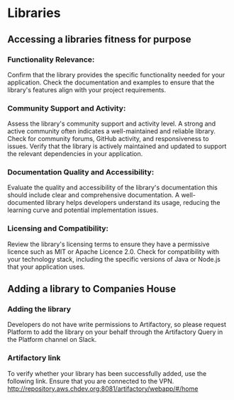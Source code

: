 # Libraries

## Accessing a libraries fitness for purpose

### Functionality Relevance:
Confirm that the library provides the specific functionality needed for your application. Check the documentation and examples to ensure that the library's features align with your project requirements.

### Community Support and Activity:
Assess the library's community support and activity level. A strong and active community often indicates a well-maintained and reliable library. Check for community forums, GitHub activity, and responsiveness to issues. Verify that the library is actively maintained and updated to support the relevant dependencies in your application.

### Documentation Quality and Accessibility:
Evaluate the quality and accessibility of the library's documentation this should include clear and comprehensive documentation. A well-documented library helps developers understand its usage, reducing the learning curve and potential implementation issues.

### Licensing and Compatibility:
Review the library's licensing terms to ensure they have a permissive licence such as MIT or Apache Licence 2.0. Check for compatibility with your technology stack, including the specific versions of Java or Node.js that your application uses. 

## Adding a library to Companies House

### Adding the library
Developers do not have write permissions to Artifactory, so please request Platform to add the library on your behalf through the Artifactory Query in the Platform channel on Slack.

### Artifactory link
To verify whether your library has been successfully added, use the following link. Ensure that you are connected to the VPN.
http://repository.aws.chdev.org:8081/artifactory/webapp/#/home



